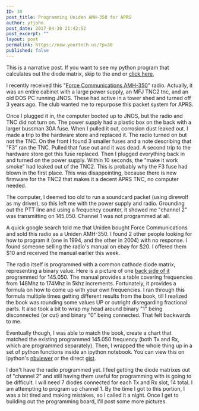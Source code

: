 ```yaml
---
ID: 30
post_title: Programming Uniden AMH-350 for APRS
author: ytjohn
post_date: 2017-04-30 21:42:52
post_excerpt: ""
layout: post
permalink: https://new.yourtech.us/?p=30
published: false
---
```

This is a narrative post. If you want to see my python program that calculates out the diode matrix, skip to the end or [click here](http://nbviewer.ipython.org/gist/ytjohn/719504772237953eb28d),

I recently received this "[Force Communications AMH-350](http://i.imgur.com/mFzoKU5.jpg)" radio. Actually, it was an entire cabinet with a large power supply, an MFJ TNC2 tnc, and an old DOS PC running JNOS. These had active in a tower shed and turned off 3 years ago. The club wanted me to repurpose this packet system for APRS.

Once I plugged it in, the computer booted up to JNOS, but the radio and TNC did not turn on. The power supply had a plastic box on the back with a larger bussman 30A fuse. When I pulled it out, corrosion dust leaked out. I made a trip to the hardware store and replaced it. The radio turned on but not the TNC. On the front I found 3 smaller fuses and a note describing that "F3" ran the TNC. Pulled that fuse out and it was dead. A second trip to the hardware store got this fuse replaced. Then I plugged everything back in and turned on the power supply. Within 10 seconds, the "make it work smoke" had leaked out of the TNC2. This is probably why the F3 fuse had blown in the first place. This was disappointing, because there is new firmware for the TNC2 that makes it a decent APRS TNC, no computer needed.

The computer, I deemed too old to run a soundcard packet (using direwolf as my driver), so this left me with the power supply and radio. Grounding out the PTT line and using a frequency counter, it showed me "channel 2" was transmitting on 145.050. Channel 1 was not programmed at all.

A quick google search told me that Uniden bought Force Communications and sold this radio as a Uniden AMH-350. I found 2 other people looking for how to program it (one in 1994, and the other in 2004) with no response. I found someone selling the radio's manual on ebay for $20. I offered them $10 and received the manual earlier this week.

The radio itself is programmed with a common cathode diode matrix, representing a binary value. Here is a picture of one [back side of it](https://lh3.googleusercontent.com/PU3U5GAr6WoglosW7O8Vo0x_cdAc6eTc_Zt2UHmYooda=w860-h1526-no) programmed for 145.050. The manual provides a table covering frequencies from 148Mhz to 174Mhz in 5khz increments. Fortunately, it provides a formula on how to come up with your own frequencies. I ran through this formula multiple times getting different results from the book, till I realized the book was rounding some values UP or outright disregarding fractional parts. It also took a bit to wrap my head around binary "1" being disconnected (or cut) and binary "0" being connected. That felt backwards to me.

Eventually though, I was able to match the book, create a chart that matched the existing programmed 145.050 frequency (both Tx and Rx, which are programmed separately). Then, I wrapped the whole thing up in a set of python functions inside an ipython notebook. You can view this on ipython's [nbviewer](http://nbviewer.ipython.org/gist/ytjohn/719504772237953eb28d) or the direct [gist](https://gist.github.com/ytjohn/719504772237953eb28d).

I don't have the radio programmed yet. I feel getting the diode matrixes out of "channel 2" and still having them useful for programming with is going to be difficult. I will need 7 diodes connected for each Tx and Rx slot, 14 total. I am attempting to program up channel 1. By the time I got to this portion, I was a bit tired and making mistakes, so I called it a night.  Once I get to building out the programming board, I'll post some more pictures.